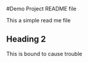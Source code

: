 #Demo Project README file

This a simple read me file

## Heading 2

This is bound to cause trouble
